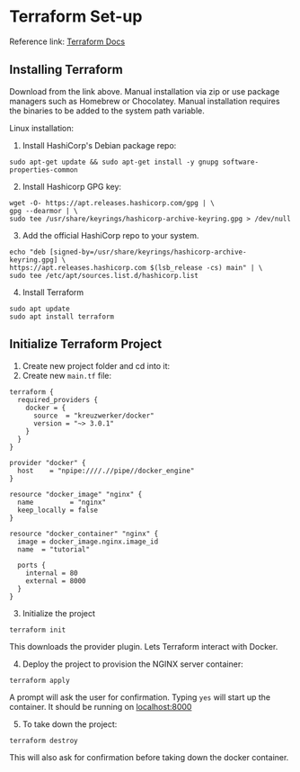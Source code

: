 # Terraform Set-up
Reference link: [Terraform Docs](https://developer.hashicorp.com/terraform/tutorials/aws-get-started/install-cli)

## Installing Terraform

Download from the link above. Manual installation via zip or use package managers such as Homebrew or Chocolatey. Manual installation requires the binaries to be added to the system path variable.

Linux installation:

1. Install HashiCorp's Debian package repo:

```
sudo apt-get update && sudo apt-get install -y gnupg software-properties-common
```

2. Install Hashicorp GPG key:

```
wget -O- https://apt.releases.hashicorp.com/gpg | \
gpg --dearmor | \
sudo tee /usr/share/keyrings/hashicorp-archive-keyring.gpg > /dev/null
```

3. Add the official HashiCorp repo to your system.

```
echo "deb [signed-by=/usr/share/keyrings/hashicorp-archive-keyring.gpg] \
https://apt.releases.hashicorp.com $(lsb_release -cs) main" | \
sudo tee /etc/apt/sources.list.d/hashicorp.list
```

4. Install Terraform

```
sudo apt update
sudo apt install terraform
```

## Initialize Terraform Project

1. Create new project folder and cd into it:
2. Create new `main.tf` file:

```
terraform {
  required_providers {
    docker = {
      source  = "kreuzwerker/docker"
      version = "~> 3.0.1"
    }
  }
}

provider "docker" {
  host    = "npipe:////.//pipe//docker_engine"
}

resource "docker_image" "nginx" {
  name         = "nginx"
  keep_locally = false
}

resource "docker_container" "nginx" {
  image = docker_image.nginx.image_id
  name  = "tutorial"

  ports {
    internal = 80
    external = 8000
  }
}
```

3. Initialize the project

```
terraform init
```

This downloads the provider plugin. Lets Terraform interact with Docker.

4. Deploy the project to provision the NGINX server container:

```
terraform apply
```

A prompt will ask the user for confirmation. Typing `yes` will start up the container. It should be running on [localhost:8000](http://localhost:8000)

5. To take down the project:

```
terraform destroy
```

This will also ask for confirmation before taking down the docker container.